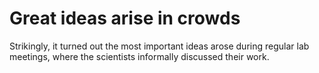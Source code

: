 # Great ideas arise in crowds

Strikingly, it turned out the most important ideas arose during regular lab meetings, where the scientists informally discussed their work.

<!-- #p1 -->

<!-- {BearID:A3F4F0E6-01A6-4F80-B6F6-63F4243E6B29-3616-000002163AC182CA} -->
